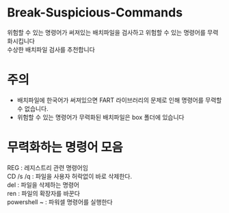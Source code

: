 # Break-Suspicious-Commands
위험할 수 있는 명령어가 써져있는 배치파일을 검사하고 위험할 수 있는 명령어를 무력화시킵니다  
수상한 배치파일 검사를 추천합니다

# 주의
+ 배치파일에 한국어가 써져있으면 FART 라이브러리의 문제로 인해 명령어를 무력할 수 없습니다.
+ 위험할 수 있는 명령어가 무력화된 배치파일은 box 폴더에 있습니다

# 무력화하는 명령어 모음
REG : 레지스트리 관련 명령어임  
CD /s /q : 파일을 사용자 허락없이 바로 삭제한다.  
del : 파일을 삭제하는 명령어  
ren : 파일의 확장자를 바꾼다  
powershell ~ : 파워셀 명령어를 실행한다  
